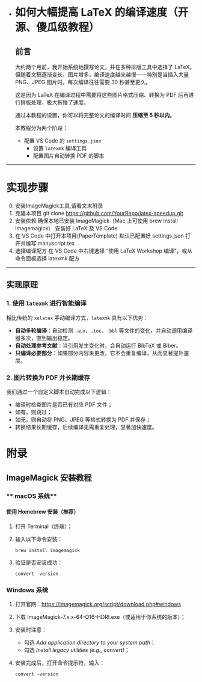 - # 如何大幅提高 LaTeX 的编译速度（开源、傻瓜级教程）

  ## 前言

  大约两个月前，我开始系统地撰写论文，并在多种排版工具中选择了 LaTeX。但随着文稿逐渐变长、图片增多，编译速度越来越慢——特别是当插入大量 PNG、JPEG 图片时，每次编译往往需要 30 秒甚至更久。

  这是因为 LaTeX 在编译过程中需要将这些图片格式压缩、转换为 PDF 后再进行排版处理，极大拖慢了速度。

  通过本教程的设置，你可以将完整论文的编译时间 **压缩至 5 秒以内**。

  本教程分为两个阶段：

  - 配置 VS Code 的 `settings.json`
    - 设置 `latexmk` 编译工具
    - 配置图片自动转换 PDF 的脚本

---

  # 实现步骤
  0. 安装ImageMagick工具,请看文末附录
  1. 克隆本项目
   git clone https://github.com/YourRepo/latex-speedup.git
  2. 安装依赖
   确保本地已安装 ImageMagick（Mac 上可使用 brew install imagemagick）
   安装好 LaTeX 及 VS Code
  3. 在 VS Code 中打开本项目(PaperTemplate)
    默认已配置好 settings.json
    打开并编写 manuscript.tex
  4. 选择编译配方
   在 VS Code 中右键选择 “使用 LaTeX Workshop 编译”，或从命令面板选择 latexmk 配方

  ---

  ## 实现原理

  ### 1. 使用 `latexmk` 进行智能编译

  相比传统的 `xelatex` 手动编译方式，`latexmk` 具有以下优势：

  - **自动多轮编译**：自动检测 `.aux`、`.toc`、`.bbl` 等文件的变化，并自动调用编译器多次，直到输出稳定。
  - **自动处理参考文献**：当引用发生变化时，会自动运行 BibTeX 或 Biber。
  - **只编译必要部分**：如果部分内容未更改，它不会重复编译，从而显著提升速度。

  ### 2. 图片转换为 PDF 并长期缓存

  我们通过一个自定义脚本自动完成以下逻辑：

  - 编译时检查图片是否已有对应 PDF 文件；
  - 如有，则跳过；
  - 如无，则自动将 PNG、JPEG 等格式转换为 PDF 并保存；
  - 转换结果长期缓存，后续编译无需重复处理，显著加快速度。


# 附录

## **ImageMagick 安装教程**

### ** macOS 系统**

#### **使用 Homebrew 安装（推荐）**

1. 打开 Terminal（终端）；

2. 输入以下命令安装：

   ```
   brew install imagemagick
   ```

3. 验证是否安装成功：

   ```
   convert -version
   ```

### **Windows 系统**

1. 打开官网：https://imagemagick.org/script/download.php#windows

2. 下载 ImageMagick-7.x.x-64-Q16-HDRI.exe（或适用于你系统的版本）；

3. 安装时注意：

   - 勾选 *Add application directory to your system path*；
   - 勾选 *Install legacy utilities (e.g., convert)*；
  
4. 安装完成后，打开命令提示符，输入：

   ```
   convert -version
   ```

   